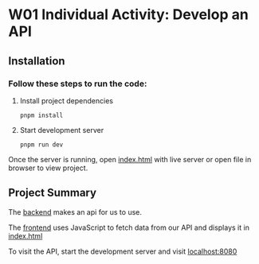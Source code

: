 # W01 Individual Activity: Develop an API

## Installation

### Follow these steps to run the code:

1. Install project dependencies

	 `pnpm install`

2. Start development server

	 `pnpm run dev`

Once the server is running, open [index.html](frontend/index.html) with live server or open file in browser to view
project.

## Project Summary

The [backend](backend) makes an api for us to use.

The [frontend](frontend) uses JavaScript to fetch data from our API and displays it
in [index.html](frontend/index.html)

To visit the API, start the development server and visit [localhost:8080](http://localhost:8080)